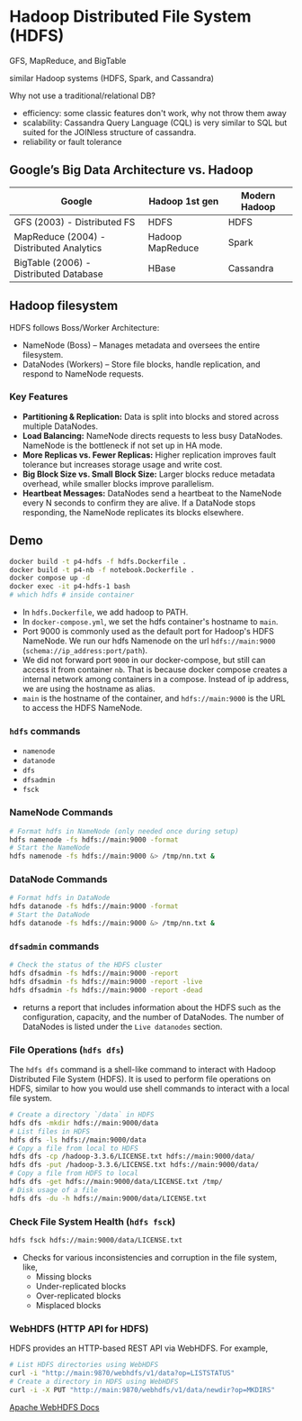 # Hadoop Distributed File System (HDFS)

GFS, MapReduce, and BigTable

similar Hadoop systems (HDFS, Spark, and Cassandra)

Why not use a traditional/relational DB?

- efficiency: some classic features don't work, why not throw them away
- scalability: Cassandra Query Language (CQL) is very similar to SQL but suited for the JOINless structure of cassandra.
- reliability or fault tolerance

## Google’s Big Data Architecture vs. Hadoop

Google                                 | Hadoop 1st gen   | Modern Hadoop |
--                                     | --               | --
GFS (2003) - Distributed FS              | HDFS             | HDFS
MapReduce (2004) - Distributed Analytics | Hadoop MapReduce | Spark
BigTable (2006) - Distributed Database   | HBase            | Cassandra

## Hadoop filesystem

HDFS follows Boss/Worker Architecture:

- NameNode (Boss) – Manages metadata and oversees the entire filesystem.
- DataNodes (Workers) – Store file blocks, handle replication, and respond to NameNode requests.

### Key Features

- **Partitioning & Replication:** Data is split into blocks and stored across multiple DataNodes.
- **Load Balancing:** NameNode directs requests to less busy DataNodes. NameNode is the bottleneck if not set up in HA mode.
- **More Replicas vs. Fewer Replicas:** Higher replication improves fault tolerance but increases storage usage and write cost.
- **Big Block Size vs. Small Block Size:** Larger blocks reduce metadata overhead, while smaller blocks improve parallelism.
- **Heartbeat Messages:** DataNodes send a heartbeat to the NameNode every N seconds to confirm they are alive. If a DataNode stops responding, the NameNode replicates its blocks elsewhere.

## Demo

```bash
docker build -t p4-hdfs -f hdfs.Dockerfile .
docker build -t p4-nb -f notebook.Dockerfile .
docker compose up -d
docker exec -it p4-hdfs-1 bash
# which hdfs # inside container
```

- In `hdfs.Dockerfile`, we add hadoop to PATH.
- In `docker-compose.yml`, we set the hdfs container's hostname to `main`.
- Port 9000 is commonly used as the default port for Hadoop's HDFS NameNode. We run our hdfs Namenode on the url `hdfs://main:9000` (`schema://ip_address:port/path`).
- We did not forward port `9000` in our docker-compose, but still can access it from container `nb`. That is because docker compose creates a internal network among containers in a compose. Instead of ip address, we are using the hostname as alias.
- `main` is the hostname of the container, and `hdfs://main:9000` is the URL to access the HDFS NameNode.

### `hdfs` commands

- `namenode`
- `datanode`
- `dfs`
- `dfsadmin`
- `fsck`

### NameNode Commands

```bash
# Format hdfs in NameNode (only needed once during setup)
hdfs namenode -fs hdfs://main:9000 -format
# Start the NameNode
hdfs namenode -fs hdfs://main:9000 &> /tmp/nn.txt &
```

### DataNode Commands

```bash
# Format hdfs in DataNode
hdfs datanode -fs hdfs://main:9000 -format
# Start the DataNode
hdfs datanode -fs hdfs://main:9000 &> /tmp/nn.txt &
```

### `dfsadmin` commands

```bash
# Check the status of the HDFS cluster
hdfs dfsadmin -fs hdfs://main:9000 -report
hdfs dfsadmin -fs hdfs://main:9000 -report -live
hdfs dfsadmin -fs hdfs://main:9000 -report -dead
```

- returns a report that includes information about the HDFS such as the configuration, capacity, and the number of DataNodes. The number of DataNodes is listed under the `Live datanodes` section.

### File Operations (`hdfs dfs`)

The `hdfs dfs` command is a shell-like command to interact with Hadoop Distributed File System (HDFS). It is used to perform file operations on HDFS, similar to how you would use shell commands to interact with a local file system.

```bash
# Create a directory `/data` in HDFS
hdfs dfs -mkdir hdfs://main:9000/data
# List files in HDFS
hdfs dfs -ls hdfs://main:9000/data
# Copy a file from local to HDFS
hdfs dfs -cp /hadoop-3.3.6/LICENSE.txt hdfs://main:9000/data/
hdfs dfs -put /hadoop-3.3.6/LICENSE.txt hdfs://main:9000/data/
# Copy a file from HDFS to local
hdfs dfs -get hdfs://main:9000/data/LICENSE.txt /tmp/
# Disk usage of a file
hdfs dfs -du -h hdfs://main:9000/data/LICENSE.txt
```

### Check File System Health (`hdfs fsck`)

```bash
hdfs fsck hdfs://main:9000/data/LICENSE.txt
```

- Checks for various inconsistencies and corruption in the file system, like,
  - Missing blocks
  - Under-replicated blocks
  - Over-replicated blocks
  - Misplaced blocks

### WebHDFS (HTTP API for HDFS)

HDFS provides an HTTP-based REST API via WebHDFS. For example,

```bash
# List HDFS directories using WebHDFS
curl -i "http://main:9870/webhdfs/v1/data?op=LISTSTATUS"
# Create a directory in HDFS using WebHDFS
curl -i -X PUT "http://main:9870/webhdfs/v1/data/newdir?op=MKDIRS"
```

[Apache WebHDFS Docs](https://hadoop.apache.org/docs/r1.0.4/webhdfs.html)
